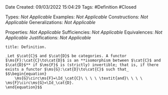 <br />
<br />

Date Created: 09/03/2022 15:04:29
Tags: #Definition #Closed 

Types: _Not Applicable_
Examples: _Not Applicable_
Constructions: _Not Applicable_
Generalizations: _Not Applicable_

Properties: _Not Applicable_
Sufficiencies: _Not Applicable_
Equivalences: _Not Applicable_
Justifications: _Not Applicable_

``` ad-Definition
title: Definition.

_Let $\cat{C}$ and $\cat{D}$ be categories. A functor $\ms{F}:\cat{C}\to\cat{D}$ is an **isomorphism between $\cat{C}$ and $\cat{D}$** if $\ms{F}$ is (strictly) invertible; that is, if there exists a functor $\ms{G}:\cat{D}\to\cat{C}$ such that_
$$\begin{equation}
    \ms{G}\circ\ms{F}=\Id_\cat{C}\ \ \ \ \textit{and}\ \ \ \ \ms{F}\circ\ms{G}=\Id_\cat{D}.
\end{equation}$$

```
